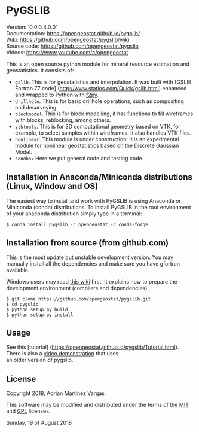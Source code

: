 PyGSLIB
=======

Version:  '0.0.0.4.0.0'  
Documentation: https://opengeostat.github.io/pygslib/   
Wiki: https://github.com/opengeostat/pygslib/wiki   
Source code: https://github.com/opengeostat/pygslib   
Videos: https://www.youtube.com/c/opengeostat   

This is an open source python module for mineral resource estimation and geostatistics. It consists of:  

- ``gslib``. This is for geostatistics and interpolation. It was built with
 [GSLIB Fortran 77 code] (http://www.statios.com/Quick/gslib.html) enhanced and
 wrapped to Python with [f2py](http://docs.scipy.org/doc/numpy-dev/f2py/).
- ``drillhole``. This is for basic drillhole operations, such as compositing and desurveying.
- ``blockmodel``. This is for block modelling, it has functions to fill wireframes
 with blocks, reblocking, among others.
- ``vtktools``. This is for 3D computational geometry based on VTK, for example,
 to select samples within wireframes. It also handles VTK files.
- ``nonlinear``. This module is under construction! It is an experimental module
 for nonlinear geostatistics based on the Discrete Gaussian Model.
- `sandbox` Here we put general code and testing code.

Installation in Anaconda/Miniconda distributions (Linux, Window and OS)
------------
The easiest way to install and work with PyGSLIB is using Anaconda or Miniconda (conda) distributions. To install PyGSLIB in the root environment of your anaconda distribution simply type in a terminal:  

```
$ conda install pygslib -c opengeostat -c conda-forge
```

Installation from source (from github.com)
--------------------
This is the most update but unstable development version. You may manually
install all the dependencies and make sure you have gfortran available.  

Windows users may read [this wiki](https://github.com/opengeostat/pygslib/wiki/Before-compiling-in-Windows) first. It explains how to prepare the development environment (compilers and dependencies).

```
$ git clone https://github.com/opengeostat/pygslib.git
$ cd pygslib
$ python setup.py build
$ python setup.py install
```

Usage
-----
See this [tutorial] (https://opengeostat.github.io/pygslib/Tutorial.html). There is also a [video demonstration]( https://youtu.be/SEwKy6wJbLE) that uses  
an older version of pygslib.

License
-------
Copyright 2018, Adrian Martinez Vargas

This software may be modified and distributed under the terms of the
[MIT](https://github.com/opengeostat/pygslib/blob/master/LICENSE.txt) and [GPL](https://www.gnu.org/licenses/gpl-3.0.en.html) licenses.  

Sunday, 19 of August 2018
